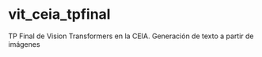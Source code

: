 # vit_ceia_tpfinal
TP Final de Vision Transformers en la CEIA. Generación de texto a partir de imágenes
